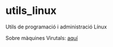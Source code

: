 # utils_linux
Utils de programació i administració Línux

Sobre màquines Virutals: [aquí](../MV.md)
